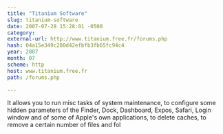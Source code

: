 ```yaml
---
title: "Titanium Software"
slug: titanium-software
date: 2007-07-28 15:28:01 -0500
category: 
external-url: http://www.titanium.free.fr/forums.php
hash: 04a15e349c280d42efbfb3fb65fc94c4
year: 2007
month: 07
scheme: http
host: www.titanium.free.fr
path: /forums.php

---
```


It allows you to run misc tasks of system maintenance, to configure some hidden parameters of the Finder, Dock, Dashboard, Expos, Safari, Login window and of some of Apple's own applications, to delete caches, to remove a certain number of files and fol
